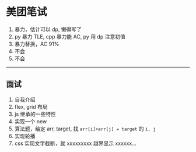 # 美团笔试

1. 暴力，估计可以 dp, 懒得写了
2. py 暴力 TLE, cpp 暴力能 AC, py 用 dp 注意初值
3. 暴力替换，AC 91%
4. 不会
5. 不会

---

## 面试

1. 自我介绍
2. flex, grid 布局
3. js 继承的一些特性
4. 实现一个 new
5. 算法题，给定 arr, target, 找 `arr[i]+arr[j] = target` 的 `i, j`
6. 实现轮播
7. css 实现文字截断，就 xxxxxxxxx 越界显示 xxxxxx...
